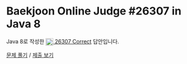# Baekjoon Online Judge #26307 in Java 8
Java 8로 작성한 [<img src="https://static.solved.ac/tier_small/1.svg" height="20" align="center">
26307 Correct](https://www.acmicpc.net/problem/26307) 답안입니다.

[문제 풀기](https://www.acmicpc.net/problem/26307) /
[제출 보기](https://www.acmicpc.net/source/87206538)
